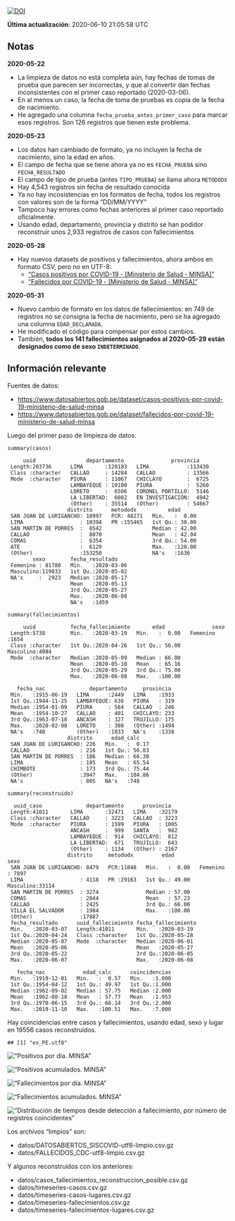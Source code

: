 [![DOI](https://zenodo.org/badge/266025854.svg)](https://zenodo.org/badge/latestdoi/266025854)

**Última actualización**: 2020-06-10 21:05:58 UTC

Notas
-----

**2020-05-22**

-   La limpieza de datos no está completa aún, hay fechas de tomas de
    prueba que parecen ser incorrectas, y que al convertir dan fechas
    inconsistentes con el primer caso reportado (2020-03-06).
-   En al menos un caso, la fecha de toma de pruebas es copia de la
    fecha de nacimiento.
-   He agregado una columna `fecha_prueba_antes_primer_caso` para marcar
    esos registros. Son 126 registros que tienen este problema.

**2020-05-23**

-   Los datos han cambiado de formato, ya no incluyen la fecha de
    nacimiento, sino la edad en años.
-   El campo de fecha que se tiene ahora ya no es `FECHA_PRUEBA` sino
    `FECHA_RESULTADO`
-   El campo de tipo de prueba (antes `TIPO_PRUEBA`) se llama ahora
    `METODODX`
-   Hay 4,543 registros sin fecha de resultado conocida
-   Ya no hay incosistencias en los formatos de fecha, todos los
    registros con valores son de la forma “DD/MM/YYYY”
-   Tampoco hay errores como fechas anteriores al primer caso reportado
    oficialmente.
-   Usando edad, departamento, provincia y distrito se han podidor
    reconstruir unos 2,933 registros de casos con fallecimientos

**2020-05-28**

-   Hay nuevos datasets de positivos y fallecimientos, ahora ambos en
    formato CSV, pero no en UTF-8:
    -   [“Casos positivos por COVID-19 - \[Ministerio de Salud -
        MINSA\]”](https://www.datosabiertos.gob.pe/dataset/casos-positivos-por-covid-19-ministerio-de-salud-minsa)
    -   [“Fallecidos por COVID-19 - \[Ministerio de Salud -
        MINSA\]”](https://www.datosabiertos.gob.pe/dataset/fallecidos-por-covid-19-ministerio-de-salud-minsa)

**2020-05-31**

-   Nuevo cambio de formato en los datos de fallecimientos: en 749 de
    registros no se consigna la fecha de nacimiento, pero se ha agregado
    una columna `EDAD_DECLARADA`.
-   He modificado el código para compensar por estos cambios.
-   También, **todos los 141 fallecimientos asignados al 2020-05-29
    están designados como de sexo `INDETERMINADO`**.

Información relevante
---------------------

Fuentes de datos:

-   <a href="https://www.datosabiertos.gob.pe/dataset/casos-positivos-por-covid-19-ministerio-de-salud-minsa" class="uri">https://www.datosabiertos.gob.pe/dataset/casos-positivos-por-covid-19-ministerio-de-salud-minsa</a>
-   <a href="https://www.datosabiertos.gob.pe/dataset/fallecidos-por-covid-19-ministerio-de-salud-minsa" class="uri">https://www.datosabiertos.gob.pe/dataset/fallecidos-por-covid-19-ministerio-de-salud-minsa</a>

Luego del primer paso de limpieza de datos:

    summary(casos)

         uuid                departamento               provincia     
     Length:203736      LIMA       :120183   LIMA            :113430  
     Class :character   CALLAO     : 14284   CALLAO          : 13566  
     Mode  :character   PIURA      : 11067   CHICLAYO        :  6725  
                        LAMBAYEQUE : 10100   PIURA           :  5260  
                        LORETO     :  6506   CORONEL PORTILLO:  5146  
                        LA LIBERTAD:  6082   EN INVESTIGACIÓN:  4942  
                        (Other)    : 35514   (Other)         : 54667  
                       distrito      metododx          edad       
     SAN JUAN DE LURIGANCHO: 10997   PCR: 48271   Min.   :  0.00  
     LIMA                  : 10394   PR :155465   1st Qu.: 30.00  
     SAN MARTIN DE PORRES  :  8542                Median : 42.00  
     CALLAO                :  8070                Mean   : 42.94  
     COMAS                 :  6354                3rd Qu.: 54.00  
     ATE                   :  6129                Max.   :120.00  
     (Other)               :153250                NA's   :1636    
            sexo        fecha_resultado     
     Femenino : 81780   Min.   :2020-03-06  
     Masculino:119033   1st Qu.:2020-05-02  
     NA's     :  2923   Median :2020-05-17  
                        Mean   :2020-05-13  
                        3rd Qu.:2020-05-27  
                        Max.   :2020-06-08  
                        NA's   :1459        

    summary(fallecimientos)

         uuid           fecha_fallecimiento       edad               sexo     
     Length:5738        Min.   :2020-03-19   Min.   :  0.00   Femenino :1654  
     Class :character   1st Qu.:2020-04-26   1st Qu.: 56.00   Masculino:4084  
     Mode  :character   Median :2020-05-09   Median : 66.00                   
                        Mean   :2020-05-10   Mean   : 65.16                   
                        3rd Qu.:2020-05-29   3rd Qu.: 75.00                   
                        Max.   :2020-06-08   Max.   :100.00                   
                                                                              
       fecha_nac              departamento     provincia   
     Min.   :1915-06-19   LIMA      :2449   LIMA    :1933  
     1st Qu.:1944-11-25   LAMBAYEQUE: 636   PIURA   : 319  
     Median :1954-01-09   PIURA     : 584   CALLAO  : 246  
     Mean   :1954-10-27   CALLAO    : 401   CHICLAYO: 233  
     3rd Qu.:1963-07-18   ANCASH    : 327   TRUJILLO: 175  
     Max.   :2020-02-08   LORETO    : 308   (Other) :1494  
     NA's   :748          (Other)   :1033   NA's    :1338  
                       distrito      edad_calc     
     SAN JUAN DE LURIGANCHO: 226   Min.   :  0.17  
     CALLAO                : 216   1st Qu.: 56.83  
     SAN MARTIN DE PORRES  : 186   Median : 66.30  
     LIMA                  : 185   Mean   : 65.54  
     CHIMBOTE              : 173   3rd Qu.: 75.44  
     (Other)               :3947   Max.   :104.86  
     NA's                  : 805   NA's   :748     

    summary(reconstruido)

      uuid_caso              departamento      provincia    
     Length:41011       LIMA       :32471   LIMA    :32179  
     Class :character   CALLAO     : 3223   CALLAO  : 3223  
     Mode  :character   PIURA      : 1599   PIURA   : 1005  
                        ANCASH     :  999   SANTA   :  982  
                        LAMBAYEQUE :  914   CHICLAYO:  812  
                        LA LIBERTAD:  671   TRUJILLO:  643  
                        (Other)    : 1134   (Other) : 2167  
                       distrito     metododx         edad               sexo      
     SAN JUAN DE LURIGANCHO: 8479   PCR:11848   Min.   :  0.00   Femenino : 7897  
     LIMA                  : 4118   PR :29163   1st Qu.: 49.00   Masculino:33114  
     SAN MARTIN DE PORRES  : 3274               Median : 57.00                    
     COMAS                 : 2844               Mean   : 57.23                    
     CALLAO                : 2425               3rd Qu.: 66.00                    
     VILLA EL SALVADOR     : 1984               Max.   :100.00                    
     (Other)               :17887                                                 
     fecha_resultado      uuid_fallecimiento fecha_fallecimiento 
     Min.   :2020-03-07   Length:41011       Min.   :2020-03-19  
     1st Qu.:2020-04-24   Class :character   1st Qu.:2020-05-28  
     Median :2020-05-07   Mode  :character   Median :2020-06-01  
     Mean   :2020-05-06                      Mean   :2020-05-27  
     3rd Qu.:2020-05-22                      3rd Qu.:2020-06-05  
     Max.   :2020-06-07                      Max.   :2020-06-08  
                                                                 
       fecha_nac            edad_calc      coincidencias  
     Min.   :1919-12-01   Min.   :  0.57   Min.   :1.000  
     1st Qu.:1954-04-12   1st Qu.: 49.97   1st Qu.:1.000  
     Median :1962-09-02   Median : 57.75   Median :2.000  
     Mean   :1962-08-18   Mean   : 57.77   Mean   :1.953  
     3rd Qu.:1970-06-15   3rd Qu.: 66.14   3rd Qu.:2.000  
     Max.   :2019-11-10   Max.   :100.51   Max.   :7.000  
                                                          

Hay coincidencias entre casos y fallecimientos, usando edad, sexo y
lugar en 19556 casos reconstruídos.

    ## [1] "es_PE.utf8"

![“Positivos por día. MINSA”](positivos-por-dia-minsa.png)

![“Positivos acumulados. MINSA”](positivos-acumulados-minsa.png)

![“Fallecimientos por día. MINSA”](fallecimientos-por-dia-minsa.png)

![“Fallecimientos acumulados.
MINSA”](fallecimientos-acumulados-minsa.png)

![“Distribución de tiempos desde detección a fallecimiento, por número
de registros
coincidentes”](deteccion-fallecimiento-por-coincidentes.png)

Los archivos “limpios” son:

-   datos/DATOSABIERTOS\_SISCOVID-utf8-limpio.csv.gz
-   datos/FALLECIDOS\_CDC-utf8-limpio.csv.gz

Y algunos reconstruidos con los anteriores:

-   datos/casos\_fallecimientos\_reconstruccion\_posible.csv.gz
-   datos/timeseries-casos.csv.gz
-   datos/timeseries-casos-lugares.csv.gz
-   datos/timeseries-fallecimientos.csv.gz
-   datos/timeseries-fallecimientos-lugares.csv.gz
